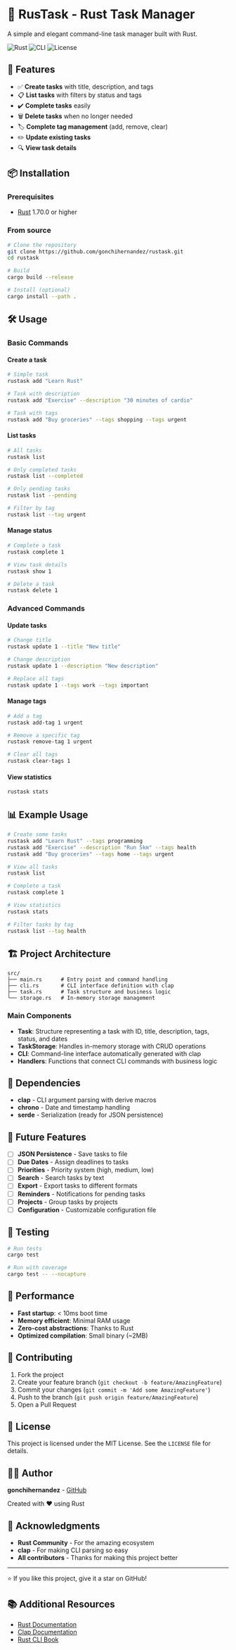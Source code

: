 # 🦀 RusTask - Rust Task Manager

A simple and elegant command-line task manager built with Rust.

![Rust](https://img.shields.io/badge/rust-%23000000.svg?style=for-the-badge&logo=rust&logoColor=white)
![CLI](https://img.shields.io/badge/CLI-Tool-blue?style=for-the-badge)
![License](https://img.shields.io/badge/license-MIT-green?style=for-the-badge)

## 🚀 Features

- ✅ **Create tasks** with title, description, and tags
- 📋 **List tasks** with filters by status and tags
- ✔️ **Complete tasks** easily
- 🗑️ **Delete tasks** when no longer needed
- 🏷️ **Complete tag management** (add, remove, clear)
- ✏️ **Update existing tasks**
- 🔍 **View task details**

## 📦 Installation

### Prerequisites

- [Rust](https://rustup.rs/) 1.70.0 or higher

### From source

```bash
# Clone the repository
git clone https://github.com/gonchihernandez/rustask.git
cd rustask

# Build
cargo build --release

# Install (optional)
cargo install --path .
```

## 🛠️ Usage

### Basic Commands

#### Create a task
```bash
# Simple task
rustask add "Learn Rust"

# Task with description
rustask add "Exercise" --description "30 minutes of cardio"

# Task with tags
rustask add "Buy groceries" --tags shopping --tags urgent
```

#### List tasks
```bash
# All tasks
rustask list

# Only completed tasks
rustask list --completed

# Only pending tasks
rustask list --pending

# Filter by tag
rustask list --tag urgent
```

#### Manage status
```bash
# Complete a task
rustask complete 1

# View task details
rustask show 1

# Delete a task
rustask delete 1
```

### Advanced Commands

#### Update tasks
```bash
# Change title
rustask update 1 --title "New title"

# Change description
rustask update 1 --description "New description"

# Replace all tags
rustask update 1 --tags work --tags important
```

#### Manage tags
```bash
# Add a tag
rustask add-tag 1 urgent

# Remove a specific tag
rustask remove-tag 1 urgent

# Clear all tags
rustask clear-tags 1
```

#### View statistics
```bash
rustask stats
```

## 📊 Example Usage

```bash
# Create some tasks
rustask add "Learn Rust" --tags programming
rustask add "Exercise" --description "Run 5km" --tags health
rustask add "Buy groceries" --tags home --tags urgent

# View all tasks
rustask list

# Complete a task
rustask complete 1

# View statistics
rustask stats

# Filter tasks by tag
rustask list --tag health
```

## 🏗️ Project Architecture

```
src/
├── main.rs      # Entry point and command handling
├── cli.rs       # CLI interface definition with clap
├── task.rs      # Task structure and business logic
└── storage.rs   # In-memory storage management
```

### Main Components

- **Task**: Structure representing a task with ID, title, description, tags, status, and dates
- **TaskStorage**: Handles in-memory storage with CRUD operations
- **CLI**: Command-line interface automatically generated with clap
- **Handlers**: Functions that connect CLI commands with business logic

## 🧰 Dependencies

- **clap** - CLI argument parsing with derive macros
- **chrono** - Date and timestamp handling
- **serde** - Serialization (ready for JSON persistence)

## 🔮 Future Features

- [ ] **JSON Persistence** - Save tasks to file
- [ ] **Due Dates** - Assign deadlines to tasks
- [ ] **Priorities** - Priority system (high, medium, low)
- [ ] **Search** - Search tasks by text
- [ ] **Export** - Export tasks to different formats
- [ ] **Reminders** - Notifications for pending tasks
- [ ] **Projects** - Group tasks by projects
- [ ] **Configuration** - Customizable configuration file

## 🧪 Testing

```bash
# Run tests
cargo test

# Run with coverage
cargo test -- --nocapture
```

## 🚀 Performance

- **Fast startup**: < 10ms boot time
- **Memory efficient**: Minimal RAM usage
- **Zero-cost abstractions**: Thanks to Rust
- **Optimized compilation**: Small binary (~2MB)

## 🤝 Contributing

1. Fork the project
2. Create your feature branch (`git checkout -b feature/AmazingFeature`)
3. Commit your changes (`git commit -m 'Add some AmazingFeature'`)
4. Push to the branch (`git push origin feature/AmazingFeature`)
5. Open a Pull Request

## 📝 License

This project is licensed under the MIT License. See the `LICENSE` file for details.

## 👨‍💻 Author

**gonchihernandez** - [GitHub](https://github.com/gonchihernandez)

Created with ❤️ using Rust

## 🙏 Acknowledgments

- **Rust Community** - For the amazing ecosystem
- **clap** - For making CLI parsing so easy
- **All contributors** - Thanks for making this project better

---

⭐ If you like this project, give it a star on GitHub!

## 📚 Additional Resources

- [Rust Documentation](https://doc.rust-lang.org/)
- [Clap Documentation](https://docs.rs/clap/)
- [Rust CLI Book](https://rust-cli.github.io/book/)
